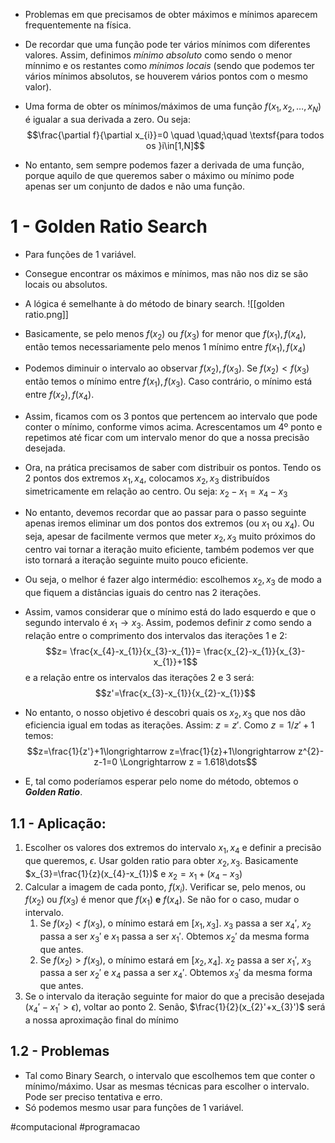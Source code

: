 - Problemas em que precisamos de obter máximos e mínimos aparecem frequentemente na física.

- De recordar que uma função pode ter vários mínimos com diferentes valores. Assim, definimos _mínimo absoluto_ como sendo o menor mínnimo e os restantes como _mínimos locais_ (sendo que podemos ter vários mínimos absolutos, se houverem vários pontos com o mesmo valor). 

- Uma forma de obter os mínimos/máximos de uma função $f(x_{1},x_{2},\dots,x_{N})$ é igualar a sua derivada a zero. Ou seja: $$\frac{\partial f}{\partial x_{i}}=0 \quad \quad;\quad \textsf{para todos os }i\in[1,N]$$
- No entanto, sem sempre podemos fazer a derivada de uma função, porque aquilo de que queremos saber o máximo ou mínimo pode apenas ser um conjunto de dados e não uma função.

# 1 - Golden Ratio Search
- Para funções de 1 variável.
- Consegue encontrar os máximos e mínimos, mas não nos diz se são locais ou absolutos.
- A lógica é semelhante à do método de binary search.
![[golden ratio.png]]
- Basicamente, se pelo menos $f(x_{2})$ ou $f(x_{3})$ for menor que $f(x_{1}),f(x_{4})$, então temos necessariamente pelo menos 1 mínimo entre $f(x_{1}),f(x_{4})$
- Podemos diminuir o intervalo ao observar $f(x_{2}),f(x_{3})$. Se $f(x_{2})<f(x_{3})$ então temos o mínimo entre $f(x_{1}),f(x_{3})$. Caso contrário, o mínimo está entre $f(x_{2}),f(x_{4})$.
- Assim, ficamos com os 3 pontos que pertencem ao intervalo que pode conter o mínimo, conforme vimos acima. Acrescentamos um 4º ponto e repetimos até ficar com um intervalo menor do que a nossa precisão desejada.

- Ora, na prática precisamos de saber com distribuir os pontos. Tendo os 2 pontos dos extremos $x_{1},x_{4}$, colocamos $x_{2},x_{3}$ distribuídos simetricamente em relação ao centro. Ou seja: $x_{2}-x_{1}=x_{4}-x_{3}$
- No entanto, devemos recordar que ao passar para o passo seguinte apenas iremos eliminar um dos pontos dos extremos (ou $x_{1}$ ou $x_{4}$). Ou seja, apesar de facilmente vermos que meter $x_{2},x_{3}$ muito próximos do centro vai tornar a iteração muito eficiente, também podemos ver que isto tornará a iteração seguinte muito pouco eficiente.
- Ou seja, o melhor é fazer algo intermédio: escolhemos $x_{2},x_{3}$ de modo a que fiquem a distâncias iguais do centro nas 2 iterações.

- Assim, vamos considerar que o mínimo está do lado esquerdo e que o segundo intervalo é $x_{1}\to x_{3}$. Assim, podemos definir $z$ como sendo a relação entre o comprimento dos intervalos das iterações 1 e 2:
$$z= \frac{x_{4}-x_{1}}{x_{3}-x_{1}}= \frac{x_{2}-x_{1}}{x_{3}-x_{1}}+1$$
e a relação entre os intervalos das iterações 2 e 3 será: $$z'=\frac{x_{3}-x_{1}}{x_{2}-x_{1}}$$
- No entanto, o nosso objetivo é descobri quais os $x_{2},x_{3}$ que nos dão eficiencia igual em todas as iterações. Assim: $z=z'$. Como $z=1/z'+1$ temos:
$$z=\frac{1}{z'}+1\longrightarrow z=\frac{1}{z}+1\longrightarrow z^{2}-z-1=0 \Longrightarrow z = 1.618\dots$$
- E, tal como poderíamos esperar pelo nome do método, obtemos o ***Golden Ratio***.

## 1.1 - Aplicação:
1. Escolher os valores dos extremos do intervalo $x_{1},x_{4}$ e definir a precisão que queremos, $\epsilon$. Usar golden ratio para obter $x_{2},x_{3}$. Basicamente $x_{3}=\frac{1}{z}(x_{4}-x_{1})$ e $x_{2}=x_{1}+(x_{4}-x_{3})$
2. Calcular a imagem de cada ponto, $f(x_{i})$. Verificar se, pelo menos, ou $f(x_{2})$ ou $f(x_{3})$ é menor que $f(x_{1})$ **e** $f(x_{4})$. Se não for o caso, mudar o intervalo.
    1. Se $f(x_{2}) < f(x_{3})$, o mínimo estará em $[x_{1},x_{3}]$. $x_{3}$ passa a ser $x_{4}'$, $x_{2}$ passa a ser $x_{3}'$ e $x_{1}$ passa a ser $x_{1}'$. Obtemos $x_{2}'$ da mesma forma que antes. 
    2. Se $f(x_{2}) > f(x_{3})$, o mínimo estará em $[x_{2},x_{4}]$. $x_{2}$ passa a ser $x_{1}'$, $x_{3}$ passa a ser $x_{2}'$ e $x_{4}$ passa a ser $x_{4}'$. Obtemos $x_{3}'$ da mesma forma que antes. 
3. Se o intervalo da iteração seguinte for maior do que a precisão desejada ($x_{4}'-x_{1}' > \epsilon$), voltar ao ponto 2. Senão, $\frac{1}{2}(x_{2}'+x_{3}')$ será a nossa aproximação final do mínimo

## 1.2 - Problemas
- Tal como Binary Search, o intervalo que escolhemos tem que conter o mínimo/máximo. Usar as mesmas técnicas para escolher o intervalo. Pode ser preciso tentativa e erro.
- Só podemos mesmo usar para funções de 1 variável.

#computacional #programacao 

